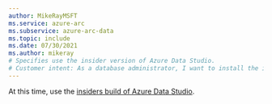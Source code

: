 ```yaml
---
author: MikeRayMSFT
ms.service: azure-arc
ms.subservice: azure-arc-data
ms.topic: include
ms.date: 07/30/2021
ms.author: mikeray
# Specifies use the insider version of Azure Data Studio.
# Customer intent: As a database administrator, I want to install the insiders build of Azure Data Studio, so that I can access the latest features and enhancements for improved database management and performance.
---
```


At this time, use the [insiders build of Azure Data Studio](https://github.com/microsoft/azuredatastudio#try-out-the-latest-insiders-build-from-main). 
